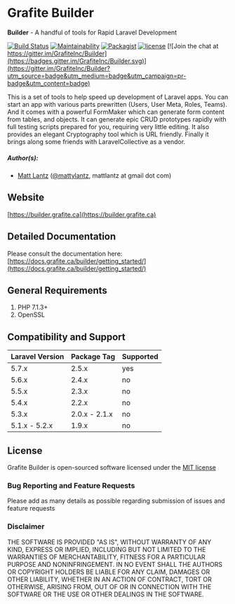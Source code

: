 # Grafite Builder

**Builder** - A handful of tools for Rapid Laravel Development

[![Build Status](https://travis-ci.org/GrafiteInc/Builder.svg?branch=master)](https://travis-ci.org/GrafiteInc/Builder)
[![Maintainability](https://api.codeclimate.com/v1/badges/f28b73ebf600f2db7f48/maintainability)](https://codeclimate.com/github/GrafiteInc/Builder/maintainability)
[![Packagist](https://img.shields.io/packagist/dt/grafite/builder.svg)](https://packagist.org/packages/grafite/builder)
[![license](https://img.shields.io/github/license/mashape/apistatus.svg)](https://packagist.org/packages/grafite/builder)
[![Join the chat at https://gitter.im/GrafiteInc/Builder](https://badges.gitter.im/GrafiteInc/Builder.svg)](https://gitter.im/GrafiteInc/Builder?utm_source=badge&utm_medium=badge&utm_campaign=pr-badge&utm_content=badge)

This is a set of tools to help speed up development of Laravel apps. You can start an app with various parts prewritten (Users, User Meta, Roles, Teams). And it comes with a powerful FormMaker which can generate form content from tables, and objects. It can generate epic CRUD prototypes rapidly with full testing scripts prepared for you, requiring very little editing. It also provides an elegant Cryptography tool which is URL friendly. Finally it brings along some friends with LaravelCollective as a vendor.

##### Author(s):
* [Matt Lantz](https://github.com/mlantz) ([@mattylantz](http://twitter.com/mattylantz), mattlantz at gmail dot com)

## Website
[https://builder.grafite.ca](https://builder.grafite.ca)

## Detailed Documentation
Please consult the documentation here: [https://docs.grafite.ca/builder/getting_started/](https://docs.grafite.ca/builder/getting_started/)

## General Requirements
1. PHP 7.1.3+
2. OpenSSL

## Compatibility and Support
| Laravel Version | Package Tag | Supported |
|-----------------|-------------|-----------|
| 5.7.x | 2.5.x | yes |
| 5.6.x | 2.4.x | no |
| 5.5.x | 2.3.x | no |
| 5.4.x | 2.2.x | no |
| 5.3.x | 2.0.x - 2.1.x | no |
| 5.1.x - 5.2.x | 1.9.x | no |

## License
Grafite Builder is open-sourced software licensed under the [MIT license](http://opensource.org/licenses/MIT)

### Bug Reporting and Feature Requests
Please add as many details as possible regarding submission of issues and feature requests

### Disclaimer
THE SOFTWARE IS PROVIDED "AS IS", WITHOUT WARRANTY OF ANY KIND, EXPRESS OR IMPLIED, INCLUDING BUT NOT LIMITED TO THE WARRANTIES OF MERCHANTABILITY, FITNESS FOR A PARTICULAR PURPOSE AND NONINFRINGEMENT. IN NO EVENT SHALL THE AUTHORS OR COPYRIGHT HOLDERS BE LIABLE FOR ANY CLAIM, DAMAGES OR OTHER LIABILITY, WHETHER IN AN ACTION OF CONTRACT, TORT OR OTHERWISE, ARISING FROM, OUT OF OR IN CONNECTION WITH THE SOFTWARE OR THE USE OR OTHER DEALINGS IN THE SOFTWARE.
